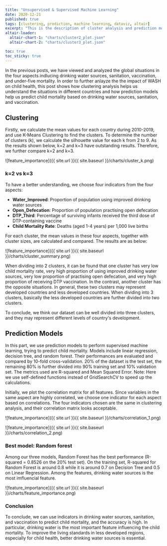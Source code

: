```yaml
---
title: "Unsupervised & Supervised Machine Learning"
date: 2020-12-21
published: true
tags: [clustering, prediction, machine learning, dataviz, altair]
excerpt: "This is the description of cluster analysis and prediction models."
altair-loader:
  altair-chart-1: "charts/cluster2_plot.json"
  altair-chart-2: "charts/cluster3_plot.json"

toc: true
toc_sticky: true
---
```


In the previous posts, we have viewed and analyzed the global situations in the four aspects indlucing drinking water sources, sanitation, vaccination, and under-five mortality. In order to further anlayze the the impact of WASH on child health, this post shows how clustering analysis helps us understand the situations in different countries and how prediction models help us predict child mortality based on drinking water sources, sanitation, and vaccination.

## Clustering

Firstly, we calculate the mean values for each country during 2010-2019, and use K-Means Clustering to find the clusters. To determine the number of clusters (k), we calculate the silhouette value for each k from 2 to 9. As the results shown below, k=2 and k=3 have outstanding results. Therefore, we further compare k=2 and k=3.

![feature_importance]({{ site.url }}{{ site.baseurl }}/charts/cluster_k.png)

### k=2 vs k=3
To have a better understanding, we choose four indicators from the four aspects: 
* **Water_Improved**: Proportion of population using improved drinking water sources
* **Open_Defecation**: Proportion of population practising open defecation
* **DTP_Third**: Percentage of surviving infants received the third dose of DTP-containing vaccine
* **Child Mortality Rate**: Deaths (aged 1-4 years) per 1,000 live births

For each cluster, the mean values in these four aspects, together with cluster sizes, are calculated and compared. The results are as below:

![feature_importance]({{ site.url }}{{ site.baseurl }}/charts/cluster_summary.png)

When dividing into 2 clusters, it can be found that one cluster has very low child mortality rate, very high proportion of using improved drinking water sources, very low proportion of practising open defecation, and very high proportion of receiving DTP vaccination. In the contrast, another cluster has the opposite situations. In general, these two clusters may represent developed countries and less developed countries. When dividing into 3 clusters, basically the less developed countries are further divided into two clusters.

<div id="altair-chart-1"></div>
<div id="altair-chart-2"></div>

To conclude, we think our dataset can be well divided into three clusters, and they may represent different levels of country's development.

## Prediction Models
In this part, we use prediction models to perform supervised machine learning, trying to predict child mortality. Models include linear regression, decision tree, and random forest. Their performances are evaluated and compared by 10-fold cross-validation. 20% of the dataset is the test set, the remaining 80% is further divided into 90% training set and 10% validation set. The metrics used are R-squared and Mean Squared Error. Note: Here we use self-defined functions instead of GridSearchCV to speed up the calculations.

Initially, we plot the correlation matrix for all features. Since variables in the same aspect are highly correlated, we choose one indicator for each aspect based on correlations. The four indicators chosen are the same in clustering analysis, and their correlation matrix looks acceptable.

![feature_importance]({{ site.url }}{{ site.baseurl }}/charts/correlation_1.png)

![feature_importance]({{ site.url }}{{ site.baseurl }}/charts/correlation_2.png)

### Best model: Random forest
Among our three models, Random Forest has the best performance (R-squared = 0.8526 on the 20% test set). On the training set, R-squared for Random Forest is around 0.8 while it is around 0.7 on Decision Tree and 0.5 on Linear Regression. Among the features, drinking water sources is the most imfluencial feature.

![feature_importance]({{ site.url }}{{ site.baseurl }}/charts/feature_importance.png)

### Conclusion
To conclude, we can use indicators in drinking water sources, sanitation, and vaccination to predict child mortality, and the accuracy is high. In particular, drinking water is the most important feature influencing the child mortality. To improve the living standards in less developed regions, especially for child health, better drinking water sources is essential.

